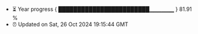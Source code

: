 - ⏳ Year progress { ████████████████████████▁▁▁▁▁▁ } 81.91 %
- ⏰ Updated on Sat, 26 Oct 2024 19:15:44 GMT

